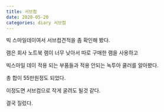 ```yaml
---
title: 서브컴
date: 2020-05-20
categories: diary 서브컴
---
```


빅 스마일데이여서 서브컴견적을 좀 확인해 봤다.

램은 회사 노트북 램이 너무 낮아서 따로 구매한 램을 사용하고

빅스마일 데이 적용 되는 부품들과 적용 안되는 녹투아 쿨러를 알아봤다.

총 합이 55만원정도 되었다.

이정도면 서브컴으로 작게 굴려도 될것 같다.

결국 질렀다.
